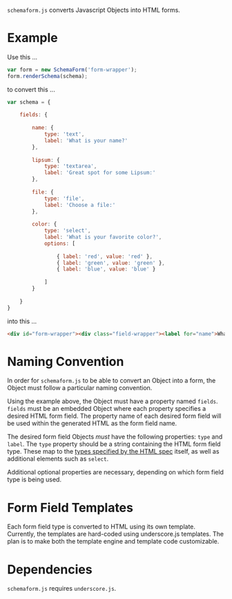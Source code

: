 `schemaform.js` converts Javascript Objects into HTML forms.

# Example

Use this ...

```javascript
var form = new SchemaForm('form-wrapper');
form.renderSchema(schema);
```

to convert this ...

```javascript
var schema = {
    
    fields: {
        
        name: {
            type: 'text',
            label: 'What is your name?'
        },
        
        lipsum: {
            type: 'textarea',
            label: 'Great spot for some Lipsum:'
        },
        
        file: {
            type: 'file',
            label: 'Choose a file:'
        },
        
        color: {
            type: 'select',
            label: 'What is your favorite color?',
            options: [
            
                { label: 'red', value: 'red' },
                { label: 'green', value: 'green' },
                { label: 'blue', value: 'blue' }
            
            ]
        }
        
    }
}
```

into this ...
 
```html
<div id="form-wrapper"><div class="field-wrapper"><label for="name">What is your name?</label><input type="text" name="name"></div><div class="field-wrapper"><label for="lipsum">Great spot for some Lipsum:</label><textarea name="lipsum"></textarea></div><div class="field-wrapper"><label for="file">Choose a file:</label><input type="file" name="file"></div><div class="field-wrapper"><label for="color">What is your favorite color?</label><select name="color"><option value="red">red</option><option value="green">green</option><option value="blue">blue</option></select></div></div>
```

# Naming Convention

In order for `schemaform.js` to be able to convert an Object into a form, the Object must follow a particular naming convention.

Using the example above, the Object must have a property named `fields`. `fields` must be an embedded Object where each property specifies a desired HTML form field. The property name of each desired form field will be used within the generated HTML as the form field name.

The desired form field Objects *must* have the following properties: `type` and `label`. The `type` property should be a string containing the HTML form field type. These map to the [types specified by the HTML spec](https://developer.mozilla.org/en-US/docs/HTML/Element/Input#Attributes) itself, as well as additional elements such as `select`.

Additional optional properties are necessary, depending on which form field type is being used.

# Form Field Templates

Each form field type is converted to HTML using its own template. Currently, the templates are hard-coded using underscore.js templates. The plan is to make both the template engine and template code customizable.

# Dependencies

`schemaform.js` requires `underscore.js`.